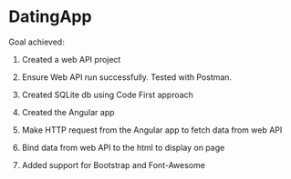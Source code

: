# DatingApp
Goal achieved:

1. Created a web API project

2. Ensure Web API run successfully. Tested with Postman.

3. Created SQLite db using Code First approach

4. Created the Angular app
5. Make HTTP request from the Angular app to fetch data from web API

6. Bind data from web API to the html to display on page

7. Added support for Bootstrap and Font-Awesome
